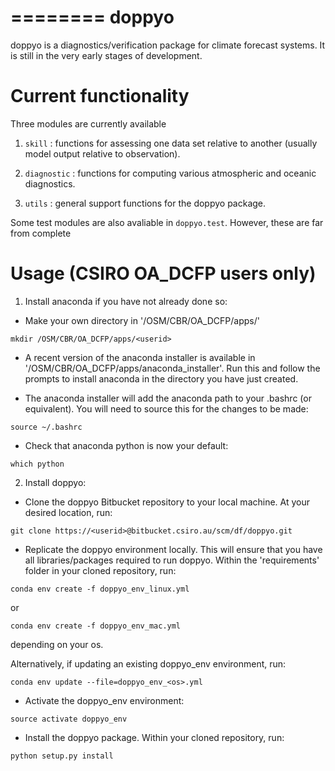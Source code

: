 ========
doppyo
========

doppyo is a diagnostics/verification package for climate forecast systems. It is still in the very early stages of development.

Current functionality
======================

Three modules are currently available

1. ``skill`` : functions for assessing one data set relative to another (usually model output relative to observation).

2. ``diagnostic`` : functions for computing various atmospheric and oceanic diagnostics.

3. ``utils`` : general support functions for the doppyo package. 

Some test modules are also avaliable in ``doppyo.test``. However, these are far from complete 

Usage (CSIRO OA\_DCFP users only)
==================================

1. Install anaconda if you have not already done so:

* Make your own directory in '/OSM/CBR/OA\_DCFP/apps/'

``mkdir /OSM/CBR/OA_DCFP/apps/<userid>``

* A recent version of the anaconda installer is available in '/OSM/CBR/OA\_DCFP/apps/anaconda\_installer'. Run this and follow the prompts to install anaconda in the directory you have just created.

* The anaconda installer will add the anaconda path to your .bashrc (or equivalent). You will need to source this for the changes to be made:

``source ~/.bashrc``

* Check that anaconda python is now your default:

``which python``

2. Install doppyo:

* Clone the doppyo Bitbucket repository to your local machine. At your desired location, run:

``git clone https://<userid>@bitbucket.csiro.au/scm/df/doppyo.git``

* Replicate the doppyo environment locally. This will ensure that you have all libraries/packages required to run doppyo. Within the 'requirements' folder in your cloned repository, run:  
  
``conda env create -f doppyo_env_linux.yml``  
  
or  
  
``conda env create -f doppyo_env_mac.yml``  
  
depending on your os.  
  
Alternatively, if updating an existing doppyo\_env environment, run:  

``conda env update --file=doppyo_env_<os>.yml``

* Activate the doppyo\_env environment:

``source activate doppyo_env``

* Install the doppyo package. Within your cloned repository, run:

``python setup.py install``

